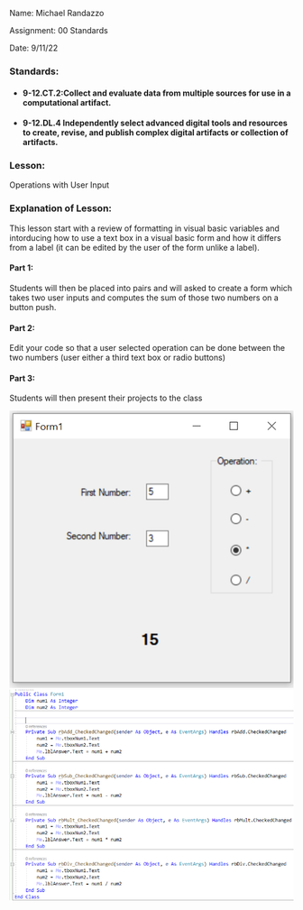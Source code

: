 Name: Michael Randazzo

Assignment: 00 Standards

Date: 9/11/22

### Standards:

- #### 9-12.CT.2:Collect and evaluate data from multiple sources for use in a computational artifact.

- #### 9-12.DL.4 Independently select advanced digital tools and resources to create, revise, and publish complex digital artifacts or collection of artifacts.

### Lesson: 
Operations with User Input

### Explanation of Lesson:
This lesson start with a review of formatting in visual basic variables and intorducing how to use a text box in a visual basic form and how it differs from a label (it can be edited by the user of the form unlike a label). 

#### Part 1: 
Students will then be placed into pairs and will asked to create a form which takes two user inputs and computes the sum of those two numbers on a button push. 

#### Part 2: 
Edit your code so that a user selected operation can be done between the two numbers (user either a third text box or radio buttons)

#### Part 3:
Students will then present their projects to the class

![Form](image.png)
![Code](image_2.png)